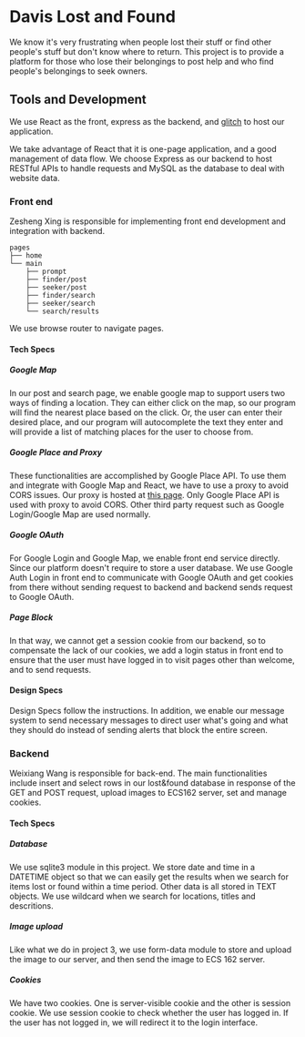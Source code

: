 # Davis Lost and Found

We know it's very frustrating when people lost their stuff or find other people's stuff
but don't know where to return. This project is to provide a platform for those who lose
their belongings to post help and who find people's belongings to seek owners.

## Tools and Development

We use React as the front, express as the backend, and [glitch](https://lost-found-162.glitch.me/home) to host our application.

We take advantage of React that it is one-page application, and a good management of data flow.
We choose Express as our backend to host RESTful APIs to handle requests and MySQL as the database
to deal with website data.

### Front end
Zesheng Xing is responsible for implementing front end development and integration with backend.


```
pages
├── home
└── main
    ├── prompt
    ├── finder/post
    ├── seeker/post
    ├── finder/search
    ├── seeker/search
    └── search/results
```
We use browse router to navigate pages.
#### Tech Specs
##### Google Map
In our post and search page, we enable google map to support users two ways of finding a location.
They can either click on the map, so our program will find the nearest place based on the click. Or,
the user can enter their desired place, and our program will autocomplete the text they enter and
will provide a list of matching places for the user to choose from.

##### Google Place and Proxy
These functionalities are accomplished by Google Place API. To use them and integrate with Google Map
and React, we have to use a proxy to avoid CORS issues. Our proxy is hosted at 
[this page](https://162-proxy.glitch.me/). Only Google Place API is used with proxy to avoid CORS. Other
third party request such as Google Login/Google Map are used normally.

##### Google OAuth
For Google Login and Google Map, we enable front end service directly. Since our platform doesn't require
to store a user database. We use Google Auth Login in front end to communicate with Google OAuth and get 
cookies from there without sending request to backend and backend sends request to Google OAuth.

##### Page Block
In that way, we cannot get a session cookie from our backend, so to compensate the lack of our cookies,
we add a login status in front end to ensure that the user must have logged in to visit pages other than
welcome, and to send requests.

#### Design Specs
Design Specs follow the instructions. In addition, we enable our message system to send necessary
messages to direct user what's going and what they should do instead of sending alerts that block
the entire screen. 

### Backend

Weixiang Wang is responsible for back-end. The main functionalities include insert and select rows in our lost&found database in response of 
the GET and POST request, upload images to ECS162 server, set and manage cookies.

#### Tech Specs

##### Database

We use sqlite3 module in this project. We store date and time in a DATETIME object so that we can easily 
get the results when we search for items lost or found within a time period. Other data is all stored in TEXT objects. We use wildcard
when we search for locations, titles and descritions.

##### Image upload

Like what we do in project 3, we use form-data module to store and upload the image to our server, and then send the image to ECS 162 server.

##### Cookies

We have two cookies. One is server-visible cookie and the other is session cookie. We use session cookie to check whether the user has logged in.
If the user has not logged in, we will redirect it to the login interface.
